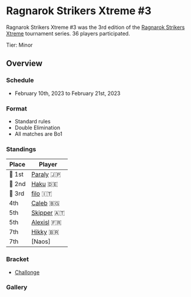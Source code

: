 # Ragnarok Strikers Xtreme #3

Ragnarok Strikers Xtreme #3 was the 3rd edition of the [Ragnarok Strikers Xtreme](ragnaxmain.md) tournament series.
36 players participated.

Tier: Minor

## Overview

### Schedule
- February 10th, 2023 to February 21st, 2023

### Format
- Standard rules
- Double Elimination
- All matches are Bo1

### Standings

|Place|Player|
|-|-|
|:1st_place_medal: 1st|[Paraly](../../players/japanese/paraly.md) :jp:|
|:2nd_place_medal: 2nd|[Haku](../../players/german/haku.md) :de:|
|:3rd_place_medal: 3rd|[filo](../../players/italian/filo.md) :it:|
|4th|[Caleb](../../players/bulgarian/caleb.md) :bulgaria:|
|5th|[Skipper](../../players/austrian/skipper.md) :austria:|
|5th|[Alexisl](../../players/french/alexisl.md) :fr:|
|7th|[Hikky](../../players/brazilian/hikky.md) :brazil:|
|7th|[Naos]|

### Bracket
- [Challonge](https://challonge.com/6cpcd1md)

### Gallery

